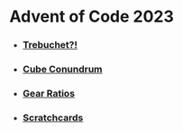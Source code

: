 # Advent of Code 2023

* ### [Trebuchet?!](https://github.com/iliyaYanev/advent-of-code-2023/tree/master/src/main/java/dayOne)
* ### [Cube Conundrum](https://github.com/iliyaYanev/advent-of-code-2023/tree/master/src/main/java/dayTwo)
* ### [Gear Ratios](https://github.com/iliyaYanev/advent-of-code-2023/tree/master/src/main/java/dayThree)
* ### [Scratchcards](https://github.com/iliyaYanev/advent-of-code-2023/tree/master/src/main/java/dayFour)
